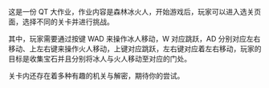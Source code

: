 这是一份 QT 大作业，作业内容是森林冰火人，开始游戏后，玩家可以进入选关页面，选择不同的关卡并进行挑战。

其中，玩家需要通过按键 WAD 来操作冰人移动，W 对应跳跃，AD 分别对应左右移动、上左右键来操作火人移动，上键对应跳跃，左右键对应着左右移动，玩家的目标是收集宝石并且分别将冰人与火人移动至对应的门处。

关卡内还存在着多种有趣的机关与解密，期待你的尝试。